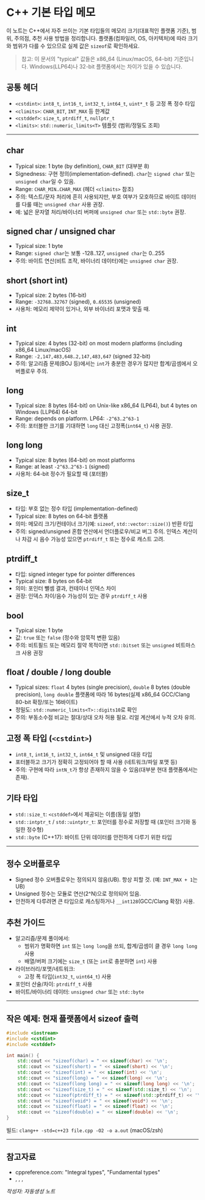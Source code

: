 # C++ 기본 타입 메모

이 노트는 C++에서 자주 쓰이는 기본 타입들의 메모리 크기(대표적인 플랫폼 기준), 범위, 주의점, 추천 사용 방법을 정리합니다. 플랫폼(컴파일러, OS, 아키텍처)에 따라 크기와 범위가 다를 수 있으므로 실제 값은 `sizeof`로 확인하세요.

> 참고: 이 문서의 "typical" 값들은 x86_64 (Linux/macOS, 64-bit) 기준입니다. Windows(LLP64)나 32-bit 플랫폼에서는 차이가 있을 수 있습니다.

## 공통 헤더
- `<cstdint>`: `int8_t`, `int16_t`, `int32_t`, `int64_t`, `uint*_t` 등 고정 폭 정수 타입
- `<climits>`: `CHAR_BIT`, `INT_MAX` 등 한계값
- `<cstddef>`: `size_t`, `ptrdiff_t`, `nullptr_t`
- `<limits>`: `std::numeric_limits<T>` 템플릿 (범위/정밀도 조회)

---

## char
- Typical size: 1 byte (by definition), `CHAR_BIT` (대부분 8)
- Signedness: 구현 정의(implementation-defined). `char`는 `signed char` 또는 `unsigned char`일 수 있음.
- Range: `CHAR_MIN`..`CHAR_MAX` (헤더 `<climits>` 참조)
- 주의: 텍스트/문자 처리에 흔히 사용되지만, 부호 여부가 모호하므로 바이트 데이터를 다룰 때는 `unsigned char` 사용 권장.
- 예: 넓은 문자열 처리/바이너리 버퍼에 `unsigned char` 또는 `std::byte` 권장.

## signed char / unsigned char
- Typical size: 1 byte
- Range: `signed char`는 보통 -128..127, `unsigned char`는 0..255
- 주의: 바이트 연산(비트 조작, 바이너리 데이터)에는 `unsigned char` 권장.

## short (short int)
- Typical size: 2 bytes (16-bit)
- Range: `-32768`..`32767` (signed), `0`..`65535` (unsigned)
- 사용처: 메모리 제약이 있거나, 외부 바이너리 포맷과 맞출 때.

## int
- Typical size: 4 bytes (32-bit) on most modern platforms (including x86_64 Linux/macOS)
- Range: `-2,147,483,648`..`2,147,483,647` (signed 32-bit)
- 주의: 알고리즘 문제(BOJ 등)에서는 `int`가 충분한 경우가 많지만 합계/곱셈에서 오버플로우 주의.

## long
- Typical size: 8 bytes (64-bit) on Unix-like x86_64 (LP64), but 4 bytes on Windows (LLP64) 64-bit
- Range: depends on platform. LP64: `-2^63`..`2^63-1`
- 주의: 포터블한 크기를 기대하면 `long` 대신 고정폭(`int64_t`) 사용 권장.

## long long
- Typical size: 8 bytes (64-bit) on most platforms
- Range: at least `-2^63`..`2^63-1` (signed)
- 사용처: 64-bit 정수가 필요할 때 (포터블)

## size_t
- 타입: 부호 없는 정수 타입 (implementation-defined)
- Typical size: 8 bytes on 64-bit 플랫폼
- 의미: 메모리 크기/컨테이너 크기(예: `sizeof`, `std::vector::size()`) 반환 타입
- 주의: signed/unsigned 혼합 연산에서 언더플로우/비교 버그 주의. 인덱스 계산이나 차감 시 음수 가능성 있으면 `ptrdiff_t` 또는 정수로 캐스트 고려.

## ptrdiff_t
- 타입: signed integer type for pointer differences
- Typical size: 8 bytes on 64-bit
- 의미: 포인터 뺄셈 결과, 컨테이너 인덱스 차이
- 권장: 인덱스 차이/음수 가능성이 있는 경우 `ptrdiff_t` 사용

## bool
- Typical size: 1 byte
- 값: `true` 또는 `false` (정수와 암묵적 변환 있음)
- 주의: 비트필드 또는 메모리 절약 목적이면 `std::bitset` 또는 `unsigned` 비트마스크 사용 권장

## float / double / long double
- Typical sizes: `float` 4 bytes (single precision), `double` 8 bytes (double precision), `long double` 플랫폼에 따라 16 bytes(실제 x86_64 GCC/Clang 80-bit 확장/또는 16바이트)
- 정밀도: `std::numeric_limits<T>::digits10`로 확인
- 주의: 부동소수점 비교는 절대/상대 오차 허용 필요. 리얼 계산에서 누적 오차 유의.

## 고정 폭 타입 (`<cstdint>`)
- `int8_t`, `int16_t`, `int32_t`, `int64_t` 및 unsigned 대응 타입
- 포터블하고 크기가 정확히 고정되어야 할 때 사용 (네트워크/파일 포맷 등)
- 주의: 구현에 따라 `intN_t`가 항상 존재하지 않을 수 있음(대부분 현대 플랫폼에서는 존재).

## 기타 타입
- `std::size_t`: `<cstddef>`에서 제공되는 이름(동일 설명)
- `std::intptr_t` / `std::uintptr_t`: 포인터를 정수로 저장할 때 (포인터 크기와 동일한 정수형)
- `std::byte` (C++17): 바이트 단위 데이터를 안전하게 다루기 위한 타입

---

## 정수 오버플로우
- Signed 정수 오버플로우는 정의되지 않음(UB). 항상 피할 것. (예: `INT_MAX + 1`는 UB)
- Unsigned 정수는 모듈로 연산(2^N)으로 정의되어 있음.
- 안전하게 다루려면 큰 타입으로 캐스팅하거나 `__int128`(GCC/Clang 확장) 사용.

## 추천 가이드
- 알고리즘/문제 풀이에서:
  - 범위가 명확하면 `int` 또는 `long long`을 쓰되, 합계/곱셈이 클 경우 `long long` 사용
  - 배열/버퍼 크기에는 `size_t` (또는 `int`로 충분하면 `int`) 사용
- 라이브러리/포맷/네트워크:
  - 고정 폭 타입(`int32_t`, `uint64_t`) 사용
- 포인터 산술/차이: `ptrdiff_t` 사용
- 바이트/바이너리 데이터: `unsigned char` 또는 `std::byte`

---

## 작은 예제: 현재 플랫폼에서 sizeof 출력
````cpp
#include <iostream>
#include <cstdint>
#include <cstddef>

int main() {
    std::cout << "sizeof(char) = " << sizeof(char) << '\n';
    std::cout << "sizeof(short) = " << sizeof(short) << '\n';
    std::cout << "sizeof(int) = " << sizeof(int) << '\n';
    std::cout << "sizeof(long) = " << sizeof(long) << '\n';
    std::cout << "sizeof(long long) = " << sizeof(long long) << '\n';
    std::cout << "sizeof(size_t) = " << sizeof(std::size_t) << '\n';
    std::cout << "sizeof(ptrdiff_t) = " << sizeof(std::ptrdiff_t) << '\n';
    std::cout << "sizeof(void*) = " << sizeof(void*) << '\n';
    std::cout << "sizeof(float) = " << sizeof(float) << '\n';
    std::cout << "sizeof(double) = " << sizeof(double) << '\n';
}
````

빌드: `clang++ -std=c++23 file.cpp -O2 -o a.out` (macOS/zsh)

---

## 참고자료
- cppreference.com: "Integral types", "Fundamental types"
- <climits>, <cstdint>, <cstddef>, <limits>


*작성자: 자동생성 노트*
